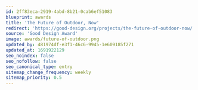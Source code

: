 ```yaml
---
id: 2ff83eca-2919-4abd-8b21-0cab6ef51083
blueprint: awards
title: 'The Future of Outdoor, Now'
redirect: 'https://good-design.org/projects/the-future-of-outdoor-now/'
source: 'Good Design Award'
image: awards/future-of-outdoor.png
updated_by: 481974df-e3f1-46c6-9945-1e609185f271
updated_at: 1691922129
seo_noindex: false
seo_nofollow: false
seo_canonical_type: entry
sitemap_change_frequency: weekly
sitemap_priority: 0.5
---
```

